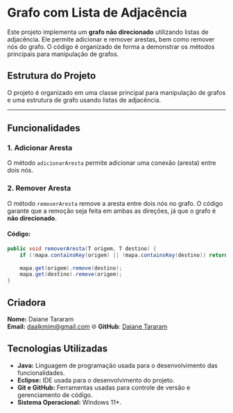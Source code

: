 # Grafo com Lista de Adjacência

Este projeto implementa um **grafo não direcionado** utilizando listas de adjacência. Ele permite adicionar e remover arestas, bem como remover nós do grafo. O código é organizado de forma a demonstrar os métodos principais para manipulação de grafos.

## Estrutura do Projeto

O projeto é organizado em uma classe principal para manipulação de grafos e uma estrutura de grafo usando listas de adjacência.

---

## Funcionalidades

### 1. **Adicionar Aresta**
O método `adicionarAresta` permite adicionar uma conexão (aresta) entre dois nós. 

### 2. **Remover Aresta**
O método `removerAresta` remove a aresta entre dois nós no grafo. O código garante que a remoção seja feita em ambas as direções, já que o grafo é **não direcionado**.

#### Código:
```java
public void removerAresta(T origem, T destino) {
    if (!mapa.containsKey(origem) || !mapa.containsKey(destino)) return;
    
    mapa.get(origem).remove(destino);
    mapa.get(destino).remove(origem);
}
```

## Criadora

**Nome:** Daiane Tararam  
**Email:** daalkmim@gmail.com
🌐 **GitHub**: [Daiane Tararam](https://github.com/DaianeTararam)  


## Tecnologias Utilizadas

- **Java:** Linguagem de programação usada para o desenvolvimento das funcionalidades.
- **Eclipse:** IDE usada para o desenvolvimento do projeto.
- **Git e GitHub:** Ferramentas usadas para controle de versão e gerenciamento de código.
- **Sistema Operacional:** Windows 11*.
